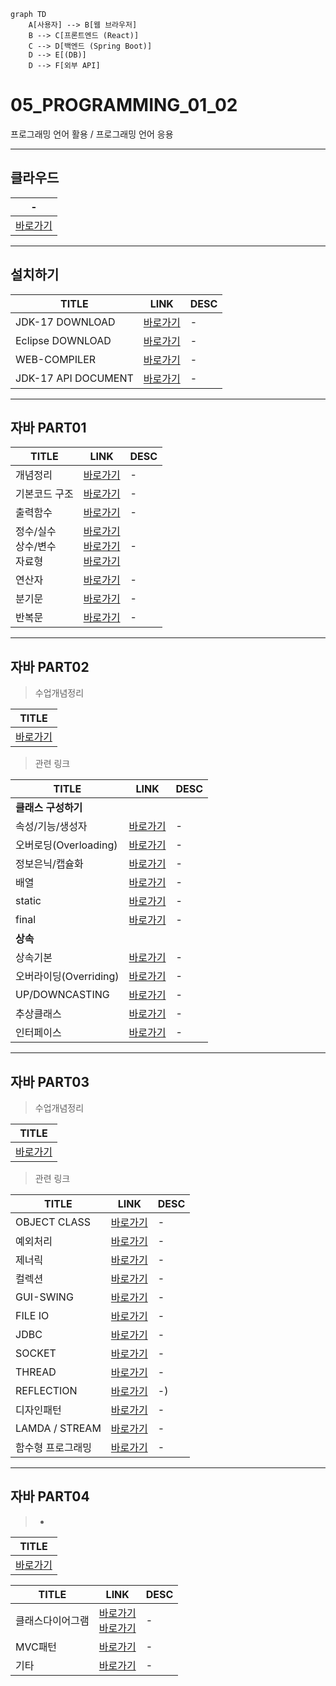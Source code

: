 ```mermaid
graph TD
    A[사용자] --> B[웹 브라우저]
    B --> C[프론트엔드 (React)]
    C --> D[백엔드 (Spring Boot)]
    D --> E[(DB)]
    D --> F[외부 API]
```



# 05_PROGRAMMING_01_02
프로그래밍 언어 활용  / 프로그래밍 언어 응용<br>

---
클라우드
---

|-|
|-|
|[바로가기](http://naver.me/GUw0lYiw)|

---
설치하기
---

|TITLE|LINK|DESC|
|------|---|---|
|JDK-17 DOWNLOAD|[바로가기](https://jdk.java.net/archive/)|-|
|Eclipse DOWNLOAD|[바로가기](https://www.eclipse.org/downloads/download.php?file=/technology/epp/downloads/release/2023-12/R/eclipse-java-2023-12-R-win32-x86_64.zip)|-|
|WEB-COMPILER|[바로가기](https://www.programiz.com/java-programming/online-compiler/)|-|
|JDK-17 API DOCUMENT|[바로가기](https://docs.oracle.com/en/java/javase/17/docs/api/index.html)|-|

---
자바 PART01
---

|TITLE|LINK|DESC|
|------|---|---|
|개념정리|[바로가기](./JAVA_PART01)|-|
|기본코드 구조|[바로가기](https://wikidocs.net/278)|-|
|출력함수|[바로가기](https://amy-it.tistory.com/25)|-|
|정수/실수<br>상수/변수<br>자료형|[바로가기](https://velog.io/@qwa1822/%EC%A0%95%EC%88%98-%EC%8B%A4%EC%88%98-%EC%9E%90%EB%A3%8C%ED%91%9C%ED%98%84JAVA)<br>[바로가기](https://velog.io/@max9106/Java-%EB%B3%80%EC%88%98-jqk4a6ohw4)<br>[바로가기](https://adjh54.tistory.com/119#google_vignette)<br>|-| 
|연산자|[바로가기](https://phantom.tistory.com/19)|-|
|분기문|[바로가기](https://velog.io/@tkaqhcjstk/java-%EA%B0%9C%EB%85%90%EC%A0%95%EB%A6%AC-2-%EC%A1%B0%EA%B1%B4%EB%AC%B8-%EB%B6%84%EA%B8%B0%EB%AC%B8-%EB%A9%94%EC%86%8C%EB%93%9C)|-|
|반복문|[바로가기](https://jong99.tistory.com/17)|-|

---
자바 PART02
---
> 수업개념정리

|TITLE|
|-|
|[바로가기](./JAVA_PART02)|


> 관련 링크

|TITLE|LINK|DESC|
|------|---|---|
|**클래스 구성하기**|||
|속성/기능/생성자|[바로가기](https://doozi0316.tistory.com/entry/JAVA-5%EC%A3%BC%EC%B0%A8-%ED%81%B4%EB%9E%98%EC%8A%A4%ED%81%B4%EB%9E%98%EC%8A%A4-%EA%B0%9D%EC%B2%B4-new-%EB%A9%94%EC%86%8C%EB%93%9C-%EC%83%9D%EC%84%B1%EC%9E%90-this)|-|
|오버로딩(Overloading)|[바로가기](https://www.tcpschool.com/java/java_usingMethod_overloading)|-|
|정보은닉/캡슐화|[바로가기](https://inpa.tistory.com/entry/OOP-%EC%BA%A1%EC%8A%90%ED%99%94Encapsulation-%EC%A0%95%EB%B3%B4-%EC%9D%80%EB%8B%89%EC%9D%98-%EC%99%84%EB%B2%BD-%EC%9D%B4%ED%95%B4)|-|
|배열|[바로가기](https://www.tcpschool.com/java/java_array_oneDimensional)|-|
|static|[바로가기](https://coding-factory.tistory.com/524#google_vignette)|-|
|final|[바로가기](https://advenoh.tistory.com/13)|-|
|**상속**|||
|상속기본|[바로가기](https://www.tcpschool.com/java/java_inheritance_concept)|-|
|오버라이딩(Overriding)|[바로가기](https://www.tcpschool.com/java/java_inheritance_overriding)|-|
|UP/DOWNCASTING|[바로가기](https://inpa.tistory.com/entry/JAVA-%E2%98%95-%EC%97%85%EC%BA%90%EC%8A%A4%ED%8C%85-%EB%8B%A4%EC%9A%B4%EC%BA%90%EC%8A%A4%ED%8C%85-%ED%95%9C%EB%B0%A9-%EC%9D%B4%ED%95%B4%ED%95%98%EA%B8%B0)|-|
|추상클래스|[바로가기](https://www.tcpschool.com/java/java_polymorphism_abstract)|-|
|인터페이스|[바로가기](https://www.tcpschool.com/java/java_polymorphism_interface)|-|


---
자바 PART03
---
> 수업개념정리

|TITLE|
|-|
|[바로가기](./JAVA_PART03)|

> 관련 링크

|TITLE|LINK|DESC|
|------|---|---|
|OBJECT CLASS|[바로가기](https://www.tcpschool.com/java/java_api_object)|-|
|예외처리|[바로가기](https://www.tcpschool.com/java/java_exception_intro)|-|-|
|제너릭|[바로가기](https://www.tcpschool.com/java/java_generic_concept)|-|-|
|컬렉션|[바로가기](https://www.tcpschool.com/java/java_collectionFramework_concept)|-|-|
|GUI-SWING|[바로가기](https://wikidocs.net/208032)|-|-|
|FILE IO|[바로가기](https://www.tcpschool.com/java/java_io_file)|-|-|
|JDBC|[바로가기](https://ittrue.tistory.com/250)|-|-|
|SOCKET|[바로가기](https://kadosholy.tistory.com/125)|-|-|
|THREAD|[바로가기](https://www.tcpschool.com/java/java_thread_concept)|-|-|
|REFLECTION|[바로가기](https://velog.io/@alsgus92/Java-Reflection%EC%9D%80-%EB%AC%B4%EC%97%87%EC%9D%B4%EA%B3%A0-%EC%96%B8%EC%A0%9C%EC%96%B4%EB%96%BB%EA%B2%8C-%EC%82%AC%EC%9A%A9%ED%95%98%EB%8A%94-%EA%B2%83%EC%9D%B4-%EC%A2%8B%EC%9D%84%EA%B9%8C)|-)|-|
|디자인패턴|[바로가기](https://refactoring.guru/ko/design-patterns/java)|-|-|
|LAMDA / STREAM|[바로가기](https://www.tcpschool.com/java/java_lambda_concept)|-|-|
|함수형 프로그래밍|[바로가기](https://www.tcpschool.com/java/java_stream_concept)|-|-|




---
자바 PART04
---
> - 
|TITLE|
|-|
|[바로가기](./JAVA_PART04)|

|TITLE|LINK|DESC|
|------|---|---|
|클래스다이어그램|[바로가기](https://www.nextree.co.kr/p6753/)<br>[바로가기](https://sabarada.tistory.com/72)|-|-|
|MVC패턴|[바로가기](https://developer.mozilla.org/ko/docs/Glossary/MVC)|-|
|기타|[바로가기]()|-|








